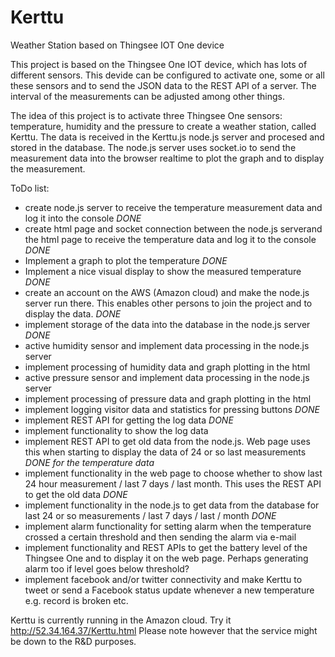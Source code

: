 # Kerttu
Weather Station based on Thingsee IOT One device

This project is based on the Thingsee One IOT device, which has lots of different sensors. This devide can be configured to activate one, some or all these sensors and to send the JSON data to the REST API of a server. The interval of the measurements can be adjusted among other things.

The idea of this project is to activate three Thingsee One sensors: temperature, humidity and the pressure to create a weather station, called Kerttu. The data is received in the Kerttu.js node.js server and procesed and stored in the database. The node.js server uses socket.io to send the measurement data into the browser realtime to plot the graph and to display the measurement.

ToDo list:
- create node.js server to receive the temperature measurement data and log it into the console *DONE*
- create html page and socket connection between the node.js serverand the html page to receive the temperature data and log it to the console *DONE*
- Implement a graph to plot the temperature *DONE*
- Implement a nice visual display to show the measured temperature *DONE*
- create an account on the AWS (Amazon cloud) and make the node.js server run there. This enables other persons to join the project and to display the data. *DONE*
- implement storage of the data into the database in the node.js server *DONE*
- active humidity sensor and implement data processing in the node.js server
- implement processing of humidity data and graph plotting in the html
- active pressure sensor and implement data processing in the node.js server
- implement processing of pressure data and graph plotting in the html
- implement logging visitor data and statistics for pressing buttons *DONE*
- implement REST API for getting the log data *DONE*
- implement functionality to show the log data
- implement REST API to get old data from the node.js. Web page uses this when starting to display the data of 24 or so last measurements *DONE for the temperature data*
- implement functionality in the web page to choose whether to show last 24 hour measurement / last 7 days / last month. This uses the REST API to get the old data *DONE*
- implement functionality in the node.js to get data from the database for last 24 or so measurements / last 7 days / last / month *DONE*
- implement alarm functionality for setting alarm when the temperature crossed a certain threshold and then sending the alarm via e-mail
- implement functionality and REST APIs to get the battery level of the Thingsee One and to display it on the web page. Perhaps generating alarm too if level goes below threshold?
- implement facebook and/or twitter connectivity and make Kerttu to tweet or send a Facebook status update whenever a new temperature e.g. record is broken etc.

<bold>Kerttu is currently running in the Amazon cloud</bold>. Try it http://52.34.164.37/Kerttu.html
Please note however that the service might be down to the R&D purposes. 
